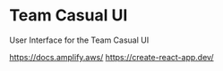 # Team Casual UI

User Interface for the Team Casual UI

https://docs.amplify.aws/
https://create-react-app.dev/

